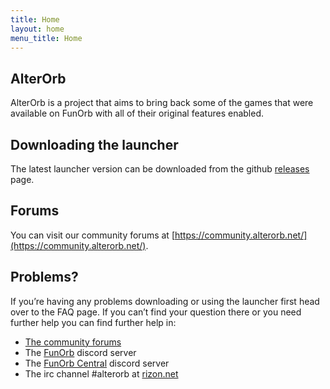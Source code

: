 ```yaml
---
title: Home
layout: home
menu_title: Home
---
```

## AlterOrb

AlterOrb is a project that aims to bring back some of the games that were available on FunOrb with all of their original features enabled.

## Downloading the launcher

The latest launcher version can be downloaded from the github [releases](https://github.com/alterorb/alterorb-launcher/releases) page.

## Forums

You can visit our community forums at [https://community.alterorb.net/](https://community.alterorb.net/).

## Problems?
If you’re having any problems downloading or using the launcher first head over to the FAQ page. If you can’t find your question there or you need further help you can find further help in:

* [The community forums](https://community.alterorb.net/) 
* The [FunOrb](https://discordapp.com/invite/MGfDrDf) discord server 
* The [FunOrb Central](https://discordapp.com/invite/a4qUynM) discord server
* The irc channel #alterorb at [rizon.net](rizon.net)